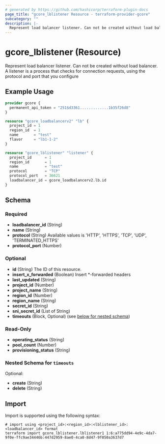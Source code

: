```yaml
---
# generated by https://github.com/hashicorp/terraform-plugin-docs
page_title: "gcore_lblistener Resource - terraform-provider-gcore"
subcategory: ""
description: |-
  Represent load balancer listener. Can not be created without load balancer. A listener is a process that checks for connection requests, using the protocol and port that you configure
---
```


# gcore_lblistener (Resource)

Represent load balancer listener. Can not be created without load balancer. A listener is a process that checks for connection requests, using the protocol and port that you configure

## Example Usage

```terraform
provider gcore {
  permanent_api_token = "251$d3361.............1b35f26d8"
}

resource "gcore_loadbalancerv2" "lb" {
  project_id = 1
  region_id  = 1
  name       = "test"
  flavor     = "lb1-1-2"
}

resource "gcore_lblistener" "listener" {
  project_id      = 1
  region_id       = 1
  name            = "test"
  protocol        = "TCP"
  protocol_port   = 36621
  loadbalancer_id = gcore_loadbalancerv2.lb.id
}
```

<!-- schema generated by tfplugindocs -->
## Schema

### Required

- **loadbalancer_id** (String)
- **name** (String)
- **protocol** (String) Available values is 'HTTP', 'HTTPS', 'TCP', 'UDP', 'TERMINATED_HTTPS'
- **protocol_port** (Number)

### Optional

- **id** (String) The ID of this resource.
- **insert_x_forwarded** (Boolean) Insert *-forwarded headers
- **last_updated** (String)
- **project_id** (Number)
- **project_name** (String)
- **region_id** (Number)
- **region_name** (String)
- **secret_id** (String)
- **sni_secret_id** (List of String)
- **timeouts** (Block, Optional) (see [below for nested schema](#nestedblock--timeouts))

### Read-Only

- **operating_status** (String)
- **pool_count** (Number)
- **provisioning_status** (String)

<a id="nestedblock--timeouts"></a>
### Nested Schema for `timeouts`

Optional:

- **create** (String)
- **delete** (String)

## Import

Import is supported using the following syntax:

```shell
# import using <project_id>:<region_id>:<lblistener_id>:<loadbalancer_id> format
terraform import gcore_lblistener.lblistener1 1:6:a775dd94-4e9c-4da7-9f0e-ffc9ae34446b:447d2959-8ae0-4ca0-8d47-9f050a3637d7
```
